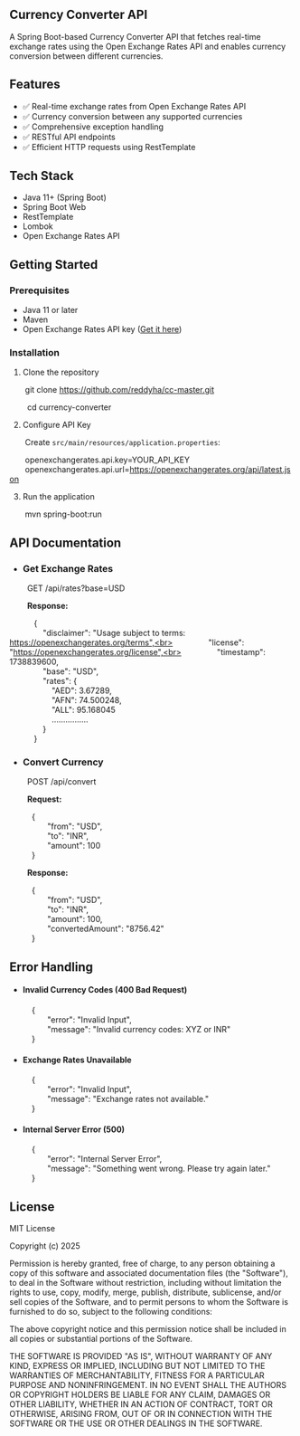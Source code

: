 ## Currency Converter API

A Spring Boot-based Currency Converter API that fetches real-time exchange rates using the Open Exchange Rates API and enables currency conversion between different currencies.

## Features
- ✅ Real-time exchange rates from Open Exchange Rates API
- ✅ Currency conversion between any supported currencies
- ✅ Comprehensive exception handling
- ✅ RESTful API endpoints
- ✅ Efficient HTTP requests using RestTemplate

## Tech Stack
- Java 11+ (Spring Boot)
- Spring Boot Web
- RestTemplate
- Lombok
- Open Exchange Rates API

## Getting Started

### Prerequisites
- Java 11 or later
- Maven
- Open Exchange Rates API key ([Get it here](https://openexchangerates.org/))

### Installation
1. Clone the repository

&nbsp;&nbsp;&nbsp;&nbsp;&nbsp;&nbsp;&nbsp;git clone https://github.com/reddyha/cc-master.git

&nbsp;&nbsp;&nbsp;&nbsp;&nbsp;&nbsp;&nbsp; cd currency-converter


2. Configure API Key

&nbsp;&nbsp;&nbsp;&nbsp;&nbsp;&nbsp;&nbsp;Create `src/main/resources/application.properties`:

&nbsp;&nbsp;&nbsp;&nbsp;&nbsp;&nbsp;&nbsp;openexchangerates.api.key=YOUR_API_KEY
&nbsp;&nbsp;&nbsp;&nbsp;&nbsp;&nbsp;&nbsp;openexchangerates.api.url=https://openexchangerates.org/api/latest.json


3. Run the application

&nbsp;&nbsp;&nbsp;&nbsp;&nbsp;&nbsp;&nbsp;mvn spring-boot:run


## API Documentation

- ### Get Exchange Rates

&nbsp;&nbsp;&nbsp;&nbsp;&nbsp;&nbsp;&nbsp; GET /api/rates?base=USD


&nbsp;&nbsp;&nbsp;&nbsp;&nbsp;&nbsp;&nbsp; **Response:**

&nbsp;&nbsp;&nbsp;&nbsp;&nbsp;&nbsp;&nbsp;&nbsp;&nbsp;&nbsp;&nbsp;{\
&nbsp;&nbsp;&nbsp;&nbsp;&nbsp;&nbsp;&nbsp;&nbsp;&nbsp;&nbsp;&nbsp;&nbsp;&nbsp;&nbsp;&nbsp;"disclaimer": "Usage subject to terms: https://openexchangerates.org/terms",<br>
&nbsp;&nbsp;&nbsp;&nbsp;&nbsp;&nbsp;&nbsp;&nbsp;&nbsp;&nbsp;&nbsp;&nbsp;&nbsp;&nbsp;&nbsp;"license": "https://openexchangerates.org/license",<br>
&nbsp;&nbsp;&nbsp;&nbsp;&nbsp;&nbsp;&nbsp;&nbsp;&nbsp;&nbsp;&nbsp;&nbsp;&nbsp;&nbsp;&nbsp;"timestamp": 1738839600,\
&nbsp;&nbsp;&nbsp;&nbsp;&nbsp;&nbsp;&nbsp;&nbsp;&nbsp;&nbsp;&nbsp;&nbsp;&nbsp;&nbsp;&nbsp;"base": "USD",\
&nbsp;&nbsp;&nbsp;&nbsp;&nbsp;&nbsp;&nbsp;&nbsp;&nbsp;&nbsp;&nbsp;&nbsp;&nbsp;&nbsp;&nbsp;"rates": {\
&nbsp;&nbsp;&nbsp;&nbsp;&nbsp;&nbsp;&nbsp;&nbsp;&nbsp;&nbsp;&nbsp;&nbsp;&nbsp;&nbsp;&nbsp;&nbsp;&nbsp;&nbsp;&nbsp;"AED": 3.67289,\
&nbsp;&nbsp;&nbsp;&nbsp;&nbsp;&nbsp;&nbsp;&nbsp;&nbsp;&nbsp;&nbsp;&nbsp;&nbsp;&nbsp;&nbsp;&nbsp;&nbsp;&nbsp;&nbsp;"AFN": 74.500248,\
&nbsp;&nbsp;&nbsp;&nbsp;&nbsp;&nbsp;&nbsp;&nbsp;&nbsp;&nbsp;&nbsp;&nbsp;&nbsp;&nbsp;&nbsp;&nbsp;&nbsp;&nbsp;&nbsp;"ALL": 95.168045\
&nbsp;&nbsp;&nbsp;&nbsp;&nbsp;&nbsp;&nbsp;&nbsp;&nbsp;&nbsp;&nbsp;&nbsp;&nbsp;&nbsp;&nbsp;&nbsp;&nbsp;&nbsp;&nbsp;................\
&nbsp;&nbsp;&nbsp;&nbsp;&nbsp;&nbsp;&nbsp;&nbsp;&nbsp;&nbsp;&nbsp;&nbsp;&nbsp;&nbsp;&nbsp;}\
&nbsp;&nbsp;&nbsp;&nbsp;&nbsp;&nbsp;&nbsp;&nbsp;&nbsp;&nbsp;&nbsp;}


-  ### Convert Currency

&nbsp;&nbsp;&nbsp;&nbsp;&nbsp;&nbsp;&nbsp; POST /api/convert


&nbsp;&nbsp;&nbsp;&nbsp;&nbsp;&nbsp;&nbsp; **Request:**

&nbsp;&nbsp;&nbsp;&nbsp;&nbsp;&nbsp;&nbsp;&nbsp;&nbsp;&nbsp;{\
&nbsp;&nbsp;&nbsp;&nbsp;&nbsp;&nbsp;&nbsp;&nbsp;&nbsp;&nbsp;&nbsp;&nbsp;&nbsp;&nbsp;&nbsp;&nbsp;&nbsp;"from": "USD",\
&nbsp;&nbsp;&nbsp;&nbsp;&nbsp;&nbsp;&nbsp;&nbsp;&nbsp;&nbsp;&nbsp;&nbsp;&nbsp;&nbsp;&nbsp;&nbsp;&nbsp;"to": "INR",\
&nbsp;&nbsp;&nbsp;&nbsp;&nbsp;&nbsp;&nbsp;&nbsp;&nbsp;&nbsp;&nbsp;&nbsp;&nbsp;&nbsp;&nbsp;&nbsp;&nbsp;"amount": 100\
&nbsp;&nbsp;&nbsp;&nbsp;&nbsp;&nbsp;&nbsp;&nbsp;&nbsp;&nbsp;}


&nbsp;&nbsp;&nbsp;&nbsp;&nbsp;&nbsp;&nbsp; **Response:**

&nbsp;&nbsp;&nbsp;&nbsp;&nbsp;&nbsp;&nbsp;&nbsp;&nbsp;&nbsp;{\
&nbsp;&nbsp;&nbsp;&nbsp;&nbsp;&nbsp;&nbsp;&nbsp;&nbsp;&nbsp;&nbsp;&nbsp;&nbsp;&nbsp;&nbsp;&nbsp;&nbsp;"from": "USD",\
&nbsp;&nbsp;&nbsp;&nbsp;&nbsp;&nbsp;&nbsp;&nbsp;&nbsp;&nbsp;&nbsp;&nbsp;&nbsp;&nbsp;&nbsp;&nbsp;&nbsp;"to": "INR",\
&nbsp;&nbsp;&nbsp;&nbsp;&nbsp;&nbsp;&nbsp;&nbsp;&nbsp;&nbsp;&nbsp;&nbsp;&nbsp;&nbsp;&nbsp;&nbsp;&nbsp;"amount": 100,\
&nbsp;&nbsp;&nbsp;&nbsp;&nbsp;&nbsp;&nbsp;&nbsp;&nbsp;&nbsp;&nbsp;&nbsp;&nbsp;&nbsp;&nbsp;&nbsp;&nbsp;"convertedAmount": "8756.42"<br>
&nbsp;&nbsp;&nbsp;&nbsp;&nbsp;&nbsp;&nbsp;&nbsp;&nbsp;&nbsp;}


## Error Handling

-  #### Invalid Currency Codes (400 Bad Request)

&nbsp;&nbsp;&nbsp;&nbsp;&nbsp;&nbsp;&nbsp;&nbsp;&nbsp;&nbsp;{\
&nbsp;&nbsp;&nbsp;&nbsp;&nbsp;&nbsp;&nbsp;&nbsp;&nbsp;&nbsp;&nbsp;&nbsp;&nbsp;&nbsp;&nbsp;&nbsp;&nbsp;"error": "Invalid Input",\
&nbsp;&nbsp;&nbsp;&nbsp;&nbsp;&nbsp;&nbsp;&nbsp;&nbsp;&nbsp;&nbsp;&nbsp;&nbsp;&nbsp;&nbsp;&nbsp;&nbsp;"message": "Invalid currency codes: XYZ or INR"\
&nbsp;&nbsp;&nbsp;&nbsp;&nbsp;&nbsp;&nbsp;&nbsp;&nbsp;&nbsp;}


-  #### Exchange Rates Unavailable

&nbsp;&nbsp;&nbsp;&nbsp;&nbsp;&nbsp;&nbsp;&nbsp;&nbsp;&nbsp;{\
&nbsp;&nbsp;&nbsp;&nbsp;&nbsp;&nbsp;&nbsp;&nbsp;&nbsp;&nbsp;&nbsp;&nbsp;&nbsp;&nbsp;&nbsp;&nbsp;&nbsp;"error": "Invalid Input",\
&nbsp;&nbsp;&nbsp;&nbsp;&nbsp;&nbsp;&nbsp;&nbsp;&nbsp;&nbsp;&nbsp;&nbsp;&nbsp;&nbsp;&nbsp;&nbsp;&nbsp;"message": "Exchange rates not available."\
&nbsp;&nbsp;&nbsp;&nbsp;&nbsp;&nbsp;&nbsp;&nbsp;&nbsp;&nbsp;}


-  #### Internal Server Error (500)

&nbsp;&nbsp;&nbsp;&nbsp;&nbsp;&nbsp;&nbsp;&nbsp;&nbsp;&nbsp;{\
&nbsp;&nbsp;&nbsp;&nbsp;&nbsp;&nbsp;&nbsp;&nbsp;&nbsp;&nbsp;&nbsp;&nbsp;&nbsp;&nbsp;&nbsp;&nbsp;&nbsp;"error": "Internal Server Error",\
&nbsp;&nbsp;&nbsp;&nbsp;&nbsp;&nbsp;&nbsp;&nbsp;&nbsp;&nbsp;&nbsp;&nbsp;&nbsp;&nbsp;&nbsp;&nbsp;&nbsp;"message": "Something went wrong. Please try again later."\
&nbsp;&nbsp;&nbsp;&nbsp;&nbsp;&nbsp;&nbsp;&nbsp;&nbsp;&nbsp;}


## License
MIT License

Copyright (c) 2025

Permission is hereby granted, free of charge, to any person obtaining a copy
of this software and associated documentation files (the "Software"), to deal
in the Software without restriction, including without limitation the rights
to use, copy, modify, merge, publish, distribute, sublicense, and/or sell
copies of the Software, and to permit persons to whom the Software is
furnished to do so, subject to the following conditions:

The above copyright notice and this permission notice shall be included in all
copies or substantial portions of the Software.

THE SOFTWARE IS PROVIDED "AS IS", WITHOUT WARRANTY OF ANY KIND, EXPRESS OR
IMPLIED, INCLUDING BUT NOT LIMITED TO THE WARRANTIES OF MERCHANTABILITY,
FITNESS FOR A PARTICULAR PURPOSE AND NONINFRINGEMENT. IN NO EVENT SHALL THE
AUTHORS OR COPYRIGHT HOLDERS BE LIABLE FOR ANY CLAIM, DAMAGES OR OTHER
LIABILITY, WHETHER IN AN ACTION OF CONTRACT, TORT OR OTHERWISE, ARISING FROM,
OUT OF OR IN CONNECTION WITH THE SOFTWARE OR THE USE OR OTHER DEALINGS IN THE
SOFTWARE.